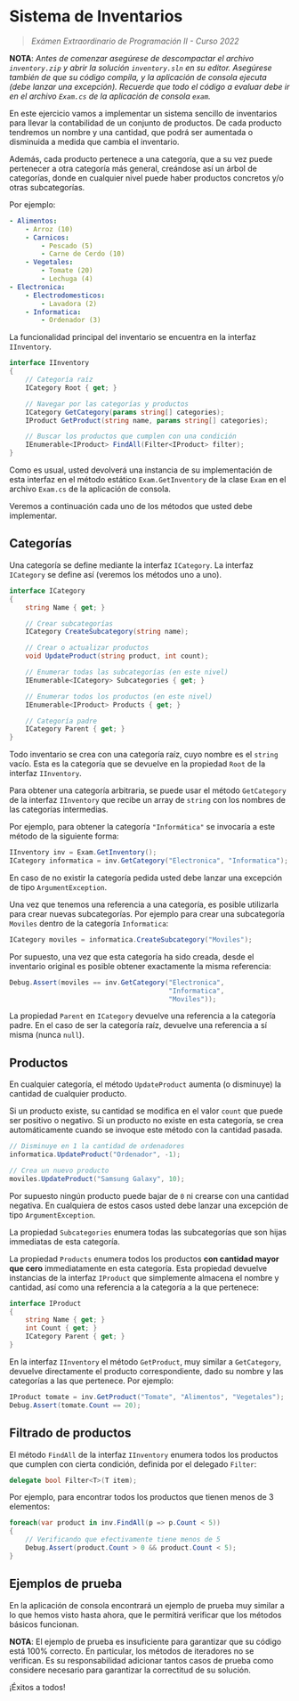 # Sistema de Inventarios

> *Exámen Extraordinario de Programación II - Curso 2022*

**NOTA**: *Antes de comenzar asegúrese de descompactar el archivo `inventory.zip` y abrir la solución `inventory.sln` en su editor. Asegúrese también de que su código compila, y la aplicación de consola ejecuta (debe lanzar una excepción). Recuerde que todo el código a evaluar debe ir en el archivo `Exam.cs` de la aplicación de consola `exam`.*

En este ejercicio vamos a implementar un sistema sencillo de inventarios para llevar la contabilidad de un conjunto de productos. De cada producto tendremos un nombre y una cantidad, que podrá ser aumentada o disminuida a medida que cambia el inventario.

Además, cada producto pertenece a una categoría, que a su vez puede pertenecer a otra categoría más general, creándose así un árbol de categorías, donde en cualquier nivel puede haber productos concretos y/o otras subcategorías.

Por ejemplo:

```yaml
- Alimentos:
    - Arroz (10)
    - Carnicos:
        - Pescado (5)
        - Carne de Cerdo (10)
    - Vegetales:
        - Tomate (20)
        - Lechuga (4)
- Electronica:
    - Electrodomesticos:
        - Lavadora (2)
    - Informatica:
        - Ordenador (3)
```

La funcionalidad principal del inventario se encuentra en la interfaz `IInventory`.

```csharp
interface IInventory
{
    // Categoría raíz
    ICategory Root { get; }

    // Navegar por las categorías y productos
    ICategory GetCategory(params string[] categories);
    IProduct GetProduct(string name, params string[] categories);

    // Buscar los productos que cumplen con una condición
    IEnumerable<IProduct> FindAll(Filter<IProduct> filter);
}
```

Como es usual, usted devolverá una instancia de su implementación de esta interfaz en el método estático `Exam.GetInventory` de la clase `Exam` en el archivo `Exam.cs` de la aplicación de consola.

Veremos a continuación cada uno de los métodos que usted debe implementar.

## Categorías

Una categoría se define mediante la interfaz `ICategory`.
La interfaz `ICategory` se define así (veremos los métodos uno a uno).

```csharp
interface ICategory
{
    string Name { get; }

    // Crear subcategorías
    ICategory CreateSubcategory(string name);

    // Crear o actualizar productos
    void UpdateProduct(string product, int count);

    // Enumerar todas las subcategorías (en este nivel)
    IEnumerable<ICategory> Subcategories { get; }

    // Enumerar todos los productos (en este nivel)
    IEnumerable<IProduct> Products { get; }

    // Categoría padre
    ICategory Parent { get; }
}
```

Todo inventario se crea con una categoría raíz, cuyo nombre es el `string` vacío. Esta es la categoría que se devuelve en la propiedad `Root` de la interfaz `IInventory`.

Para obtener una categoría arbitraria, se puede usar el método `GetCategory` de la interfaz `IInventory` que recibe un array de `string` con los nombres de las categorías intermedias.

Por ejemplo, para obtener la categoría `"Informática"` se invocaría a este método de la siguiente forma:

```csharp
IInventory inv = Exam.GetInventory();
ICategory informatica = inv.GetCategory("Electronica", "Informatica");
```

En caso de no existir la categoría pedida usted debe lanzar una excepción de tipo `ArgumentException`.

Una vez que tenemos una referencia a una categoría, es posible utilizarla para crear nuevas subcategorías. Por ejemplo para crear una subcategoría `Moviles` dentro de la categoría `Informatica`:

```csharp
ICategory moviles = informatica.CreateSubcategory("Moviles");
```

Por supuesto, una vez que esta categoría ha sido creada, desde el inventario original es posible obtener exactamente la misma referencia:

```csharp
Debug.Assert(moviles == inv.GetCategory("Electronica",
                                        "Informatica",
                                        "Moviles"));
```

La propiedad `Parent` en `ICategory` devuelve una referencia a la categoría padre. En el caso de ser la categoría raíz, devuelve una referencia a sí misma (nunca `null`).

## Productos

En cualquier categoría, el método `UpdateProduct` aumenta (o disminuye) la cantidad de cualquier producto.

Si un producto existe, su cantidad se modifica en el valor `count` que puede ser positivo o negativo. Si un producto no existe en esta categoría, se crea automáticamente cuando se invoque este método con la cantidad pasada.

```csharp
// Disminuye en 1 la cantidad de ordenadores
informatica.UpdateProduct("Ordenador", -1);

// Crea un nuevo producto
moviles.UpdateProduct("Samsung Galaxy", 10);
```

Por supuesto ningún producto puede bajar de `0` ni crearse con una cantidad negativa. En cualquiera de estos casos usted debe lanzar una excepción de tipo `ArgumentException`.

La propiedad `Subcategories` enumera todas las subcategorías que son hijas immediatas de esta categoría.

La propiedad `Products` enumera todos los productos **con cantidad mayor que cero** immediatamente en esta categoría. Esta propiedad devuelve instancias de la interfaz `IProduct` que simplemente almacena el nombre y cantidad, así como una referencia a la categoría a la que pertenece:

```csharp
interface IProduct
{
    string Name { get; }
    int Count { get; }
    ICategory Parent { get; }
}
```

En la interfaz `IInventory` el método `GetProduct`, muy similar a `GetCategory`, devuelve directamente el producto correspondiente, dado su nombre y las categorías a las que pertenece. Por ejemplo:

```csharp
IProduct tomate = inv.GetProduct("Tomate", "Alimentos", "Vegetales");
Debug.Assert(tomate.Count == 20);
```

## Filtrado de productos

El método `FindAll` de la interfaz `IInventory` enumera todos los productos que cumplen con cierta condición, definida por el delegado `Filter`:

```csharp
delegate bool Filter<T>(T item);
```

Por ejemplo, para encontrar todos los productos que tienen menos de 3 elementos:

```csharp
foreach(var product in inv.FindAll(p => p.Count < 5))
{
    // Verificando que efectivamente tiene menos de 5
    Debug.Assert(product.Count > 0 && product.Count < 5);
}
```

## Ejemplos de prueba

En la aplicación de consola encontrará un ejemplo de prueba muy similar a lo que hemos visto hasta ahora, que le permitirá verificar que los métodos básicos funcionan.

**NOTA**: El ejemplo de prueba es insuficiente para garantizar que su código está 100% correcto. En particular, los métodos de iteradores no se verifican. Es su responsabilidad adicionar tantos casos de prueba como considere necesario para garantizar la correctitud de su solución.

¡Éxitos a todos!
